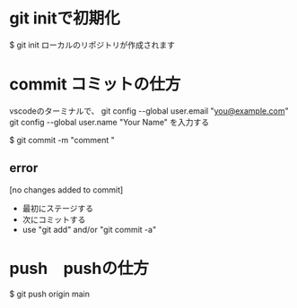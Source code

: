 # git initで初期化
$ git init
ローカルのリポジトリが作成されます

# commit コミットの仕方
vscodeのターミナルで、
git config --global user.email "you@example.com"
git config --global user.name "Your Name"
を入力する

$ git commit -m "comment "

## error
[no changes added to commit]
* 最初にステージする
* 次にコミットする
* use "git add" and/or "git commit -a"

# push　pushの仕方
$  git push origin main